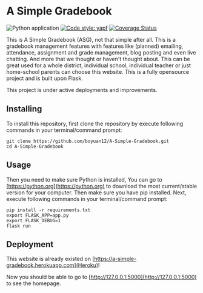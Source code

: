 # A Simple Gradebook
![Python application](https://github.com/boyuan12/A-Simple-Gradebook/workflows/A%20Simple%20Gradebook%20Web/badge.svg)
[![Code style: yapf](https://img.shields.io/badge/code%20style-yapf-blue)](https://github.com/google/yapf)
[![Coverage Status](https://coveralls.io/repos/github/boyuan12/A-Simple-Gradebook/badge.svg?branch=master)](https://coveralls.io/github/boyuan12/A-Simple-Gradebook?branch=master)


This is A Simple Gradebook (ASG), not that simple after all. This is a gradebook management features with features like (planned) emailing, attendance, assignment and grade management, blog posting and even live chatting. And more that we thought or haven't thought about. This can be great used for a whole district, individual school, individual teacher or just home-school parents can choose this website. This is a fully opensource project and is built upon Flask.

This project is under active deployments and improvements.

## Installing
To install this repository, first clone the repository by execute following commands in your terminal/command prompt:

```
git clone https://github.com/boyuan12/A-Simple-Gradebook.git
cd A-Simple-Gradebook
```

## Usage
Then you need to make sure Python is installed, You can go to [https://python.org](https://python.org) to download the most current/stable version for your computer. Then make sure you have pip installed. Next, execute following commands in your terminal/command prompt:

```
pip install -r requirements.txt
export FLASK_APP=app.py
export FLASK_DEBUG=1
flask run
```

## Deployment
This website is already existed on [https://a-simple-gradebook.herokuapp.com](Heroku)! 

Now you should be able to go to [http://127.0.0.1:5000](http://127.0.0.1:5000) to see the homepage.

